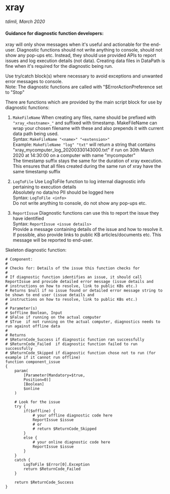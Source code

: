 # xray 
*tdimli, March 2020*

#### Guidance for diagnostic function developers:
 
xray will only show messages when it's useful and actionable for the end-user.
Diagnostic functions should not write anything to console, should not show any pop-ups etc.
Instead, they should use provided APIs to report issues and log execution details (not data).
Creating data files in DataPath is fine when it's required for the diagnostic being run.
 
Use try/catch block(s) where necessary to avoid exceptions and unwanted error messages to console.  
Note: The diagnostic functions are called with "$ErrorActionPreference set to "Stop"

There are functions which are provided by the main script block for use by diagnostic functions:

1. `MakeFileName`
When creating any files, name should be prefixed with `"xray_<hostname>_"` and suffixed with timestamp.
MakeFileName can wrap your chosen filename with these and also prepends it with current data path being used.  
Syntax: `MakeFileName "<name>" "<extension>"`  
Example: `MakeFileName "log" "txt"` will return a string that contains "xray_mycomputer_log_20200330143000.txt" if run
on 30th March 2020 at 14:30:00 on a computer with name "mycomputer"  
The timestamp suffix stays the same for the duration of xray execution.  
This ensures that all files created during the same run of xray have the same timestamp suffix

2. `LogToFile`
Use LogToFile function to log internal diagnostic info pertaining to execution details  
Absolutely no data/no PII should be logged here  
Syntax: `LogToFile <info>`  
Do not write anything to console, do not show any pop-ups etc.  

3. `ReportIssue`
Diagnostic functions can use this to report the issue they  have identified  
Syntax: `ReportIssue <issue details>`  
Provide a message containing details of the issue and how to resolve it. If possible, also provide links to public KB articles/documents etc. This message will be reported to end-user.  
 
Skeleton diagnostic function:
```
# Component: 
# 
# Checks for: Details of the issue this function checks for 
#
# If diagnostic function identifies an issue, it should call ReportIssue and provide detailed error message (issue details and
# instructions on how to resolve, link to public KBs etc.)
# Returns $null if no issue found or detailed error message string to be shown to end user (issue details and
# instructions on how to resolve, link to public KBs etc.)
# 
# Parameter(s)
# $offline Boolean, Input
# $False if running on the actual computer
# $True  if not running on the actual computer, diagnostics needs to run against offline data 
# 
# Returns 
# $ReturnCode_Success if diagnostic function ran successfully
# $ReturnCode_Failed  if diagnostic function failed to run successfully
# $ReturnCode_Skipped if diagnostic function chose not to run (for example if it cannot run offline)
function component_issue
{
    param(
        [Parameter(Mandatory=$true,
        Position=0)]
        [Boolean]
        $online
    )
    
    # Look for the issue
    try {
        if($offline) {
            # your offline diagnostic code here
            ReportIssue $issue
            # or 
            # return $ReturnCode_Skipped
        }
        else {
            # your online diagnostic code here
            ReportIssue $issue
        }
    }
    catch {
        LogToFile $Error[0].Exception
        return $ReturnCode_Failed
    }

    return $ReturnCode_Success
}
```
